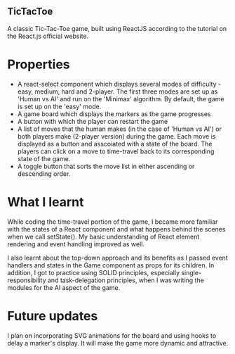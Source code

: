 ## TicTacToe
A classic Tic-Tac-Toe game, built using ReactJS according to the tutorial on the React.js official website. 

# Properties
* A react-select component which displays several modes of difficulty - easy, medium, hard and 2-player. The first three modes are set up as 'Human vs AI' and run on the 'Minimax' algorithm.  By default, the game is set up on the 'easy' mode.
* A game board which displays the markers as the game progresses
* A button with which the player can restart the game
* A list of moves that the human makes (in the case of 'Human vs AI') or both players make (2-player version) during the game. Each move is displayed as a button and asscoiated with a state of the board. The players can click on a move to time-travel back to its corresponding state of the game. 
* A toggle button that sorts the move list in either ascending or descending order.

# What I learnt
While coding the time-travel portion of the game, I became more familiar with the states of a React component and what happens behind the scenes when we call setState(). My basic understanding of React element rendering and event handling improved as well. 

I also learnt about the top-down approach and its benefits as I passed event handlers and states in the Game component as props for its children. In addition, I got to practice using SOLID principles, especially single-responsibility and task-delegation principles, when I was writing the modules for the AI aspect of the game. 

# Future updates
I plan on incorporating SVG animations for the board and using hooks to delay a marker's display. It will make the game more dynamic and attractive. 
